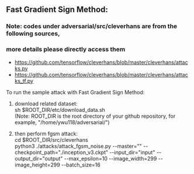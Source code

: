 
## Fast Gradient Sign Method:

### Note: codes under adversarial/src/cleverhans are from the following sources,
###       more details please directly access them

- https://github.com/tensorflow/cleverhans/blob/master/cleverhans/attacks.py
- https://github.com/tensorflow/cleverhans/blob/master/cleverhans/attacks_tf.py

To run the sample attack with Fast Gradient Sign Method:

1) download related dataset:  <br>
       sh $ROOT_DIR/etc/download_data.sh  <br>
       (Note: ROOT_DIR is the root directory of your github repository, for example, "/home/ywu118/adversarial/")

2) then perform fgsm attack: <br>
       cd $ROOT_DIR/src/cleverhans  <br>
       python3 ./attacks/attack_fgsm_noise.py  --master="" --checkpoint_path="./inception_v3.ckpt" --input_dir="input" --output_dir="output" --max_epsilon=10 --image_width=299 --image_height=299 --batch_size=16
